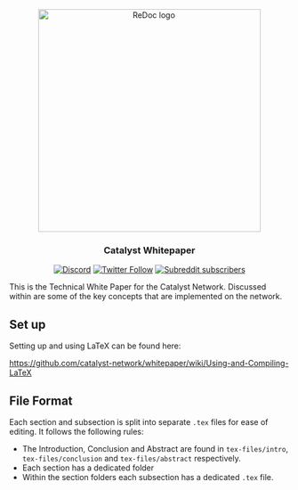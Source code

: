 <div align="center">
  <img alt="ReDoc logo" src="https://raw.githubusercontent.com/catalyst-network/Community/master/media-pack/logo.png" width="400px" />

  ### Catalyst Whitepaper
  
[![Discord](https://img.shields.io/discord/629667101774446593?color=blueviolet&label=discord)](https://discord.gg/anTP7xm)
[![Twitter Follow](https://img.shields.io/twitter/follow/catalystnetorg?style=social)](https://twitter.com/catalystnetorg)
[![Subreddit subscribers](https://img.shields.io/reddit/subreddit-subscribers/catalystnet?style=social)](https://reddit.com/r/catalystnet)
</div>

This is the Technical White Paper for the Catalyst Network. Discussed within are some of the key concepts that are implemented on the network.

## Set up

Setting up and using LaTeX can be found here:

https://github.com/catalyst-network/whitepaper/wiki/Using-and-Compiling-LaTeX


## File Format

Each section and subsection is split into separate `.tex` files for ease of editing. It follows the following rules:

* The Introduction, Conclusion and Abstract are found in `tex-files/intro`, `tex-files/conclusion` and `tex-files/abstract` respectively.
* Each section has a dedicated folder
* Within the section folders each subsection has a dedicated `.tex` file.
